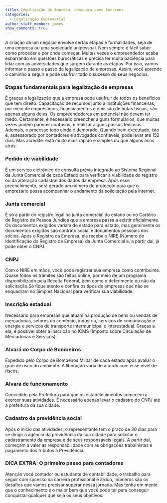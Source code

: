 ```yaml
---
title: Legalização de Empresa, descubra como funciona
categories:
  - Legalização Empresarial
author_staff_member: james
show_comments: true
---
```


A criação de um negócio envolve certas etapas e formalidades, seja de uma empresa ou uma sociedade unipessoal. Nem sempre é fácil saber como proceder e por onde começar. Muitas vezes o empreendedor acaba esbarrando em questões burocráticas e precisa ter muita paciência para lidar com as adversidades que surgem durante as etapas. Por isso, vamos informar o passo a passo da legalização de empresas. Assim, você aprende o caminho a seguir e pode usufruir todo o sucesso do seus negócios.

### Etapas fundamentais para legalização de empresas


É graças a legalização que a empresa pode usufruir de todos os benefícios que tem direito. Capacitação de recursos junto à instituições financeiras, por meio de empréstimos,  financiamentos e emissão de notas fiscais, são apenas alguns deles. Os empreendedores em potencial não devem ter medo. Certamente, é necessário preencher alguns formulários, que muitas vezes podem parecer confusos, e realizar alguns passos tediosos. Ademais, o processo todo ainda é demorado.  Quando bem executado, isto é, assessorado por contadores e advogados confiáveis, pode levar até 152 dias. Mas acredite: está muito mais rápido e simples do que alguns anos atrás.

### Pedido de viabilidade

É um serviço eletrônico de consulta prévia integrado ao Sistema Regional da Junta Comercial de cada Estado para verificar a viabilidade do registro ou da alteração cadastral dos dados da empresa. Após esse preenchimento, será gerado um número de protocolo para que o empresário possa acompanhar o andamento da solicitação pela internet.

### Junta comercial

É só a partir do registro legal na junta comercial do estado ou no Cartório de Registro de Pessoa Jurídica que a empresa passa a existir oficialmente. Os documentos exigidos variam de estado para estado, mas geralmente os documentos exigidos são contrato social e documentos pessoais dos sócios. Após o Registro da Empresa, ela recebe o NIRE (Número de Identificação do Registro de Empresa) da Junta Comercial e, a partir daí, já pode obter o CNPJ.

### CNPJ

Com o NIRE em mãos, você pode registrar sua empresa como contribuinte. Quase todos os trâmites são feitos online, por meio de um programa disponibilizado pela Receita Federal, bem como o deferimento ou não da solicitação.Só fique atento e confira os tipos de empresas que não se enquadram no Simples Nacional para verificar sua viabilidade.

### Inscrição estadual

Necessário para empresas que atuam na produção de bens ou vendas de mercadorias, setores do comércio, indústria, serviços de comunicação e energia e serviços de transporte intermunicipal e interestadual. Graças a ela, é possível obter a  inscrição no ICMS (Imposto sobre Circulação de Mercadorias e Serviços). 

### Alvará do Corpo de Bombeiros

Expedido pelo Corpo de Bombeiros Militar de cada estado após avaliar o grau de risco do ambiente. A liberação varia de acordo com esse nível de riscos.

### Alvará de funcionamento

Concedido pela Prefeitura para que os estabelecimentos comecem a exercer suas atividades. É necessário apenas levar o cadastro do CNPJ até a prefeitura da sua cidade.

### Cadastro da previdência social

Após o início das atividades, o representante tem o prazo de 30 dias para se dirigir à agência da previdência da sua cidade para solicitar o cadastramento da empresa e de seus responsáveis legais. A  partir daí, começam a valer as responsabilidade com as obrigações trabalhistas e pagamento dos tributos à Previdência.  

### DICA EXTRA: O primeiro passo para contadores

Atenção você contador ou estudante de contabilidade, o trabalho para seguir com sucesso na carreira profissional é árduo, inúmeros são os desafios que vamos precisar superar nessa jornada. Mas tenha em mente que o conhecimento é o maior bem que você pode ter para conseguir conquistar qualquer que seja os seus objetivos.